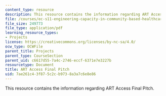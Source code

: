 ```yaml
---
content_type: resource
description: This resource contains the information regarding ART Access Final Pitch.
file: /courses/ec-s11-engineering-capacity-in-community-based-healthcare-fall-2005/7ae261c43f875c2cb9738a3a7c6e8e86_MITEC_S11F05_art_access.pdf
file_size: 249773
file_type: application/pdf
learning_resource_types:
- Projects
license: https://creativecommons.org/licenses/by-nc-sa/4.0/
ocw_type: OCWFile
parent_title: Projects
parent_type: CourseSection
parent_uid: c6617d55-7a4c-2746-eccf-6371e7e3227b
resourcetype: Document
title: ART Access Final Pitch
uid: 7ae261c4-3f87-5c2c-b973-8a3a7c6e8e86
---
```

This resource contains the information regarding ART Access Final Pitch.